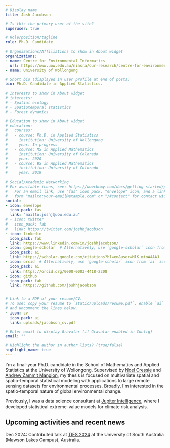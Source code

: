```yaml
---
# Display name
title: Josh Jacobson

# Is this the primary user of the site?
superuser: true

# Role/position/tagline
role: Ph.D. Candidate

# Organizations/Affiliations to show in About widget
organizations:
- name: Centre for Environmental Informatics
  url: https://www.uow.edu.au/niasra/our-research/centre-for-environmental-informatics/
- name: University of Wollongong

# Short bio (displayed in user profile at end of posts)
bio: Ph.D. Candidate in Applied Statistics.

# Interests to show in About widget
# interests:
# - Spatial ecology
# - Spatiotemporal statistics
# - Forest dynamics

# Education to show in About widget
# education:
#   courses:
#   - course: Ph.D. in Applied Statistics
#     institution: University of Wollongong
#     year: In progress
#   - course: MS in Applied Mathematics
#     institution: University of Colorado
#     year: 2020
#   - course: BS in Applied Mathematics
#     institution: University of Colorado
#     year: 2019

# Social/Academic Networking
# For available icons, see: https://wowchemy.com/docs/getting-started/page-builder/#icons
#   For an email link, use "fas" icon pack, "envelope" icon, and a link in the
#   form "mailto:your-email@example.com" or "/#contact" for contact widget.
social:
- icon: envelope
  icon_pack: fas
  link: "mailto:joshj@uow.edu.au"
# - icon: twitter
#   icon_pack: fab
#   link: https://twitter.com/joshhjacobson
- icon: linkedin
  icon_pack: fab
  link: https://www.linkedin.com/in/joshhjacobson/
- icon: google-scholar  # Alternatively, use `google-scholar` icon from `ai` icon pack
  icon_pack: ai
  link: https://scholar.google.com/citations?hl=en&user=MlK_mtoAAAAJ
- icon: orcid  # Alternatively, use `google-scholar` icon from `ai` icon pack
  icon_pack: ai
  link: https://orcid.org/0000-0003-4418-2208
- icon: github
  icon_pack: fab
  link: https://github.com/joshhjacobson


# Link to a PDF of your resume/CV.
# To use: copy your resume to `static/uploads/resume.pdf`, enable `ai` icons in `params.toml`, 
# and uncomment the lines below.
- icon: cv
  icon_pack: ai
  link: uploads/jacobson_cv.pdf

# Enter email to display Gravatar (if Gravatar enabled in Config)
email: ""

# Highlight the author in author lists? (true/false)
highlight_name: true
---
```


I'm a final-year Ph.D. candidate in the School of Mathematics and Applied Statistics at the University of Wollongong. Supervised by [Noel Cressie](https://scholars.uow.edu.au/display/noel_cressie) and [Andrew Zammit Mangion](https://andrewzm.wordpress.com/), my thesis is focused on multivariate spatial and spatio-temporal statistical modeling with applications to large remote sensing datasets for environmental processes. Broadly, I'm interested in the spatio-temporal nature of global environmental change.

Previously, I was a data science consultant at [Jupiter Intelligence](https://jupiterintel.com/), where I developed statistical extreme-value models for climate risk analysis.

<!-- <div class="article-style">
  <a class="btn btn-outline-primary btn-page-header" href="uploads/jacobson_cv.pdf" target="_blank" rel="noopener">DOWNLOAD CV</a>
</div> -->

## Upcoming activities and recent news

Dec 2024: Contributed talk at [TIES 2024](https://www.isi-next.org/conferences/ties2024/) at the University of South Australia (Mawson Lakes Campus), Australia.
